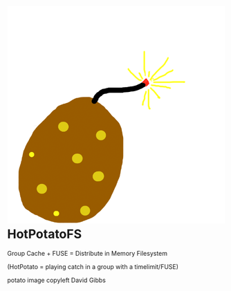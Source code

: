 ![Potato](potato.png "potato image copyleft David Gibbs") HotPotatoFS
===========

Group Cache + FUSE = Distribute in Memory Filesystem

(HotPotato = playing catch in a group with a timelimit/FUSE)

potato image copyleft David Gibbs


